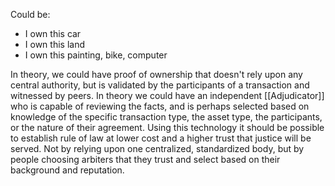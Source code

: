 Could be:

* I own this car
* I own this land
* I own this painting, bike, computer

In theory, we could have proof of ownership that doesn't rely upon any central authority, but is validated by the participants of a transaction and witnessed by peers.  In theory we could have an independent [[Adjudicator]] who is capable of reviewing the facts, and is perhaps selected based on knowledge of the specific transaction type, the asset type, the participants, or the nature of their agreement.  Using this technology it should be possible to establish rule of law at lower cost and a higher trust that justice will be served.  Not by relying upon one centralized, standardized body, but by people choosing arbiters that they trust and select based on their background and reputation.